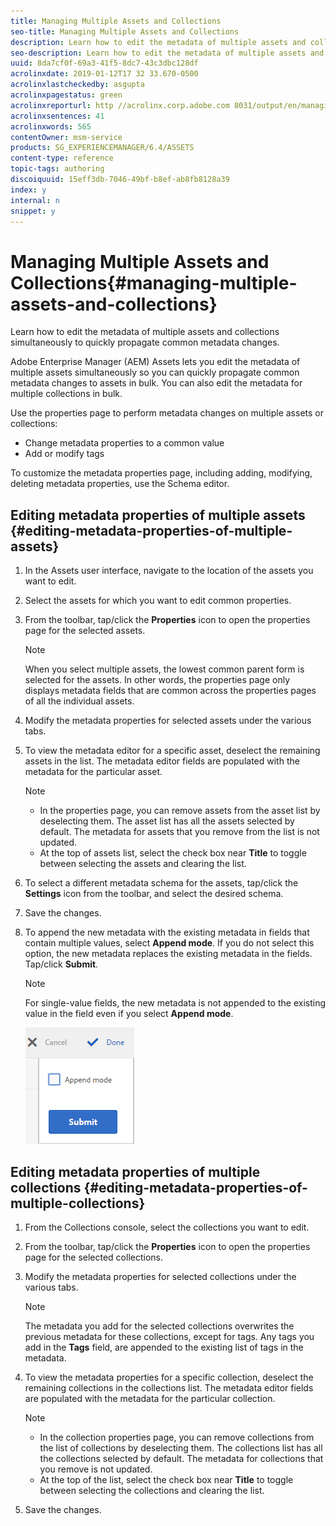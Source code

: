 ```yaml
---
title: Managing Multiple Assets and Collections
seo-title: Managing Multiple Assets and Collections
description: Learn how to edit the metadata of multiple assets and collections simultaneously to quickly propagate common metadata changes.
seo-description: Learn how to edit the metadata of multiple assets and collections in bulk.
uuid: 8da7cf0f-69a3-41f5-8dc7-43c3dbc128df
acrolinxdate: 2019-01-12T17 32 33.670-0500
acrolinxlastcheckedby: asgupta
acrolinxpagestatus: green
acrolinxreporturl: http //acrolinx.corp.adobe.com 8031/output/en/managing_multiple_assets_krs_workflow_f3c2f2ccebf6138e_157_report.xml
acrolinxsentences: 41
acrolinxwords: 565
contentOwner: msm-service
products: SG_EXPERIENCEMANAGER/6.4/ASSETS
content-type: reference
topic-tags: authoring
discoiquuid: 15eff3db-7046-49bf-b8ef-ab8fb8128a39
index: y
internal: n
snippet: y
---
```


# Managing Multiple Assets and Collections{#managing-multiple-assets-and-collections}

Learn how to edit the metadata of multiple assets and collections simultaneously to quickly propagate common metadata changes.

Adobe Enterprise Manager (AEM) Assets lets you edit the metadata of multiple assets simultaneously so you can quickly propagate common metadata changes to assets in bulk. You can also edit the metadata for multiple collections in bulk.

Use the properties page to perform metadata changes on multiple assets or collections:

* Change metadata properties to a common value
* Add or modify tags

To customize the metadata properties page, including adding, modifying, deleting metadata properties, use the Schema editor.

## Editing metadata properties of multiple assets {#editing-metadata-properties-of-multiple-assets}

1. In the Assets user interface, navigate to the location of the assets you want to edit.
1. Select the assets for which you want to edit common properties.
1. From the toolbar, tap/click the **Properties** icon to open the properties page for the selected assets.

   >[!NOTE]
   >
   >When you select multiple assets, the lowest common parent form is selected for the assets. In other words, the properties page only displays metadata fields that are common across the properties pages of all the individual assets.

1. Modify the metadata properties for selected assets under the various tabs.
1. To view the metadata editor for a specific asset, deselect the remaining assets in the list. The metadata editor fields are populated with the metadata for the particular asset.

   >[!NOTE]
   >
   >
   >    
   >    
   >    * In the properties page, you can remove assets from the asset list by deselecting them. The asset list has all the assets selected by default. The metadata for assets that you remove from the list is not updated.
   >    * At the top of assets list, select the check box near **Title** to toggle between selecting the assets and clearing the list.
   >    
   >

1. To select a different metadata schema for the assets, tap/click the **Settings** icon from the toolbar, and select the desired schema.
1. Save the changes.
1. To append the new metadata with the existing metadata in fields that contain multiple values, select **Append mode**. If you do not select this option, the new metadata replaces the existing metadata in the fields. Tap/click **Submit**.

   >[!NOTE]
   >
   >For single-value fields, the new metadata is not appended to the existing value in the field even if you select **Append mode**.

   ![](assets/chlimage_1-367.png)

## Editing metadata properties of multiple collections {#editing-metadata-properties-of-multiple-collections}

1. From the Collections console, select the collections you want to edit.
1. From the toolbar, tap/click the **Properties** icon to open the properties page for the selected collections.
1. Modify the metadata properties for selected collections under the various tabs.

   >[!NOTE]
   >
   >The metadata you add for the selected collections overwrites the previous metadata for these collections, except for tags. Any tags you add in the **Tags** field, are appended to the existing list of tags in the metadata.

1. To view the metadata properties for a specific collection, deselect the remaining collections in the collections list. The metadata editor fields are populated with the metadata for the particular collection.

   >[!NOTE]
   >
   >
   >    
   >    
   >    * In the collection properties page, you can remove collections from the list of collections by deselecting them. The collections list has all the collections selected by default. The metadata for collections that you remove is not updated.
   >    * At the top of the list, select the check box near **Title** to toggle between selecting the collections and clearing the list.
   >    
   >

1. Save the changes.

